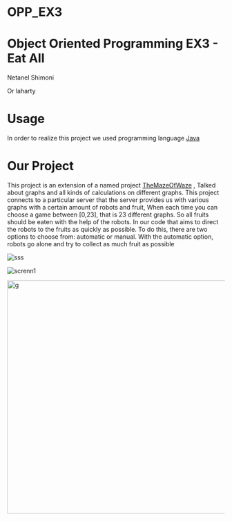 # OPP_EX3

# Object Oriented Programming EX3 - Eat All
Netanel Shimoni

Or laharty

# Usage
In order to realize this project we used programming language [Java](https://java.com/en/download/faq/whatis_java.xml)

# Our Project

This project is an extension of a named project [TheMazeOfWaze](https://github.com/NetanelShimoni/TheMazeOfWaze.git) , Talked about graphs and all kinds of calculations on different graphs.
This project connects to a particular server that the server provides us with various graphs with a certain amount of robots and fruit, When each time you can choose a game between [0,23], that is 23 different graphs.
So all fruits should be eaten with the help of the robots.
In our code that aims to direct the robots to the fruits as quickly as possible.
To do this, there are two options to choose from: automatic or manual. With the automatic option, robots go alone and try to collect as much fruit as possible


![sss](https://user-images.githubusercontent.com/57719538/72679625-b350d000-3ab9-11ea-9992-70df4e1b7d6d.jpeg)





![screnn1](https://user-images.githubusercontent.com/57719538/72679723-9cf74400-3aba-11ea-9358-6a1a7501fd75.jpeg)



 
<img width="539" alt="g" src="https://user-images.githubusercontent.com/57071074/72688294-41ef3c80-3b0e-11ea-9ca0-766f9052818a.png">
